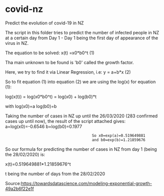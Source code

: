 # covid-nz
Predict the evolution of covid-19 in NZ


The script in this folder tries to predict the number of infected people in NZ at a certain day from Day 1 - Day 1 being the first day of appearance of the virus in NZ.

The equation to be solved: x(t) =x0*b0^t        (1)

Tha main unknown to be found is 'b0' called the growth factor. 

Here, we try to find it via Linear Regression, i.e: y = a+b*x             (2)


So to fit equation (1) into equation (2) we are using the log(x) for equation (1):


log(x(t)) = log(x0*b0^t) = log(x0) + log(b0)*t

with log(x0)=a
     log(b0)=b
     
 Taking the number of cases in NZ up until the 26/03/2020  (283 confirmed cases up until now), the result of the script attached gives:                                             
                                           a=log(x0)=-0.6546
                                           b=log(b0)=0.1977
                                           
                                           So x0=exp(a)=0.519649881
                                           and b0=exp(b)=1.21859676

So our formula for predicting the number of cases in NZ from day 1 (being the 28/02/2020) is:

x(t)=0.519649881*1.21859676^t

t being the number of days from the 28/02/2020


Source:https://towardsdatascience.com/modeling-exponential-growth-49a2b6f22e1f



